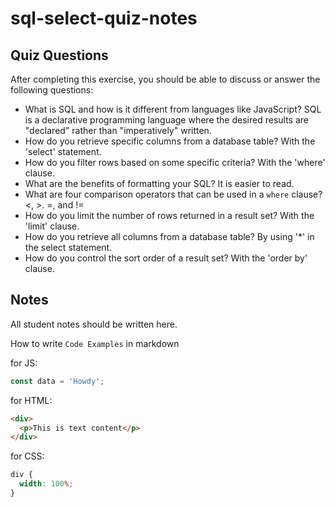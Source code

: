 # sql-select-quiz-notes

## Quiz Questions

After completing this exercise, you should be able to discuss or answer the following questions:

- What is SQL and how is it different from languages like JavaScript?
  SQL is a declarative programming language where the desired results are "declared" rather than "imperatively" written.
- How do you retrieve specific columns from a database table?
  With the 'select' statement.
- How do you filter rows based on some specific criteria?
  With the 'where' clause.
- What are the benefits of formatting your SQL?
  It is easier to read.
- What are four comparison operators that can be used in a `where` clause?
  <, >. =, and !=
- How do you limit the number of rows returned in a result set?
  With the 'limit' clause.
- How do you retrieve all columns from a database table?
  By using '\*' in the select statement.
- How do you control the sort order of a result set?
  With the 'order by' clause.

## Notes

All student notes should be written here.

How to write `Code Examples` in markdown

for JS:

```javascript
const data = 'Howdy';
```

for HTML:

```html
<div>
  <p>This is text content</p>
</div>
```

for CSS:

```css
div {
  width: 100%;
}
```
